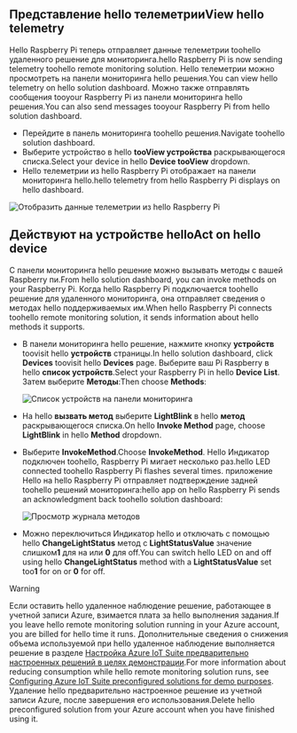 ## <a name="view-hello-telemetry"></a><span data-ttu-id="29f45-101">Представление hello телеметрии</span><span class="sxs-lookup"><span data-stu-id="29f45-101">View hello telemetry</span></span>

<span data-ttu-id="29f45-102">Hello Raspberry Pi теперь отправляет данные телеметрии toohello удаленного решение для мониторинга.</span><span class="sxs-lookup"><span data-stu-id="29f45-102">hello Raspberry Pi is now sending telemetry toohello remote monitoring solution.</span></span> <span data-ttu-id="29f45-103">Hello телеметрии можно просмотреть на панели мониторинга hello решения.</span><span class="sxs-lookup"><span data-stu-id="29f45-103">You can view hello telemetry on hello solution dashboard.</span></span> <span data-ttu-id="29f45-104">Можно также отправлять сообщения tooyour Raspberry Pi из панели мониторинга hello решения.</span><span class="sxs-lookup"><span data-stu-id="29f45-104">You can also send messages tooyour Raspberry Pi from hello solution dashboard.</span></span>

- <span data-ttu-id="29f45-105">Перейдите в панель мониторинга toohello решения.</span><span class="sxs-lookup"><span data-stu-id="29f45-105">Navigate toohello solution dashboard.</span></span>
- <span data-ttu-id="29f45-106">Выберите устройство в hello **tooView устройства** раскрывающегося списка.</span><span class="sxs-lookup"><span data-stu-id="29f45-106">Select your device in hello **Device tooView** dropdown.</span></span>
- <span data-ttu-id="29f45-107">Hello телеметрии из hello Raspberry Pi отображает на панели мониторинга hello.</span><span class="sxs-lookup"><span data-stu-id="29f45-107">hello telemetry from hello Raspberry Pi displays on hello dashboard.</span></span>

![Отобразить данные телеметрии из hello Raspberry Pi][img-telemetry-display]

## <a name="act-on-hello-device"></a><span data-ttu-id="29f45-109">Действуют на устройстве hello</span><span class="sxs-lookup"><span data-stu-id="29f45-109">Act on hello device</span></span>

<span data-ttu-id="29f45-110">С панели мониторинга hello решение можно вызывать методы с вашей Raspberry пи.</span><span class="sxs-lookup"><span data-stu-id="29f45-110">From hello solution dashboard, you can invoke methods on your Raspberry Pi.</span></span> <span data-ttu-id="29f45-111">Когда hello Raspberry Pi подключается toohello решение для удаленного мониторинга, она отправляет сведения о методах hello поддерживаемых им.</span><span class="sxs-lookup"><span data-stu-id="29f45-111">When hello Raspberry Pi connects toohello remote monitoring solution, it sends information about hello methods it supports.</span></span>

- <span data-ttu-id="29f45-112">В панели мониторинга hello решение, нажмите кнопку **устройств** toovisit hello **устройств** страницы.</span><span class="sxs-lookup"><span data-stu-id="29f45-112">In hello solution dashboard, click **Devices** toovisit hello **Devices** page.</span></span> <span data-ttu-id="29f45-113">Выберите ваш Pi Raspberry в hello **список устройств**.</span><span class="sxs-lookup"><span data-stu-id="29f45-113">Select your Raspberry Pi in hello **Device List**.</span></span> <span data-ttu-id="29f45-114">Затем выберите **Методы**:</span><span class="sxs-lookup"><span data-stu-id="29f45-114">Then choose **Methods**:</span></span>

    ![Список устройств на панели мониторинга][img-list-devices]

- <span data-ttu-id="29f45-116">На hello **вызвать метод** выберите **LightBlink** в hello **метод** раскрывающегося списка.</span><span class="sxs-lookup"><span data-stu-id="29f45-116">On hello **Invoke Method** page, choose **LightBlink** in hello **Method** dropdown.</span></span>

- <span data-ttu-id="29f45-117">Выберите **InvokeMethod**.</span><span class="sxs-lookup"><span data-stu-id="29f45-117">Choose **InvokeMethod**.</span></span> <span data-ttu-id="29f45-118">Hello Индикатор подключен toohello, Raspberry Pi мигает несколько раз.</span><span class="sxs-lookup"><span data-stu-id="29f45-118">hello LED connected toohello Raspberry Pi flashes several times.</span></span> <span data-ttu-id="29f45-119">приложение Hello на hello Raspberry Pi отправляет подтверждение задней toohello решений мониторинга:</span><span class="sxs-lookup"><span data-stu-id="29f45-119">hello app on hello Raspberry Pi sends an acknowledgment back toohello solution dashboard:</span></span>

    ![Просмотр журнала методов][img-method-history]

- <span data-ttu-id="29f45-121">Можно переключиться Индикатор hello и отключать с помощью hello **ChangeLightStatus** метод с **LightStatusValue** значение слишком**1** для на или **0** для off.</span><span class="sxs-lookup"><span data-stu-id="29f45-121">You can switch hello LED on and off using hello **ChangeLightStatus** method with a **LightStatusValue** set too**1** for on or **0** for off.</span></span>

> [!WARNING]
> <span data-ttu-id="29f45-122">Если оставить hello удаленное наблюдение решение, работающее в учетной записи Azure, взимается плата за hello выполнения задания.</span><span class="sxs-lookup"><span data-stu-id="29f45-122">If you leave hello remote monitoring solution running in your Azure account, you are billed for hello time it runs.</span></span> <span data-ttu-id="29f45-123">Дополнительные сведения о снижения объема используемой при hello удаленное наблюдение выполняется решение в разделе [Настройка Azure IoT Suite предварительно настроенных решений в целях демонстрации][lnk-demo-config].</span><span class="sxs-lookup"><span data-stu-id="29f45-123">For more information about reducing consumption while hello remote monitoring solution runs, see [Configuring Azure IoT Suite preconfigured solutions for demo purposes][lnk-demo-config].</span></span> <span data-ttu-id="29f45-124">Удаление hello предварительно настроенное решение из учетной записи Azure, после завершения его использования.</span><span class="sxs-lookup"><span data-stu-id="29f45-124">Delete hello preconfigured solution from your Azure account when you have finished using it.</span></span>


[img-telemetry-display]: media/iot-suite-raspberry-pi-kit-view-telemetry/telemetry.png
[img-list-devices]: media/iot-suite-raspberry-pi-kit-view-telemetry/listdevices.png
[img-method-history]: media/iot-suite-raspberry-pi-kit-view-telemetry/methodhistory.png

[lnk-demo-config]: https://github.com/Azure/azure-iot-remote-monitoring/blob/master/Docs/configure-preconfigured-demo.md